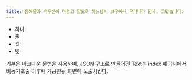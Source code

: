 ```yaml
---
title: 동해물과 백두산이 마르고 닳도록 하느님이 보우하사 우리나라 만세. 고맙습니다.
---
```


- 하나
- 둘 
- 셋 
- 넷

기본은 마크다운 문법을 사용하며, JSON 구조로 만들어진 Text는 index 페이지에서 비동기호출 이후에 가공한뒤 화면에 노출시킨다. 
